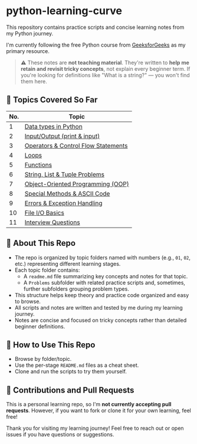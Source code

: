 # python-learning-curve

This repository contains practice scripts and concise learning notes from my Python journey.

I'm currently following the free Python course from [GeeksforGeeks](https://www.geeksforgeeks.org/courses/python-course-certification-free) as my primary resource.

> ⚠️ These notes are **not teaching material**. They're written to **help me retain and revisit tricky concepts**, not explain every beginner term. If you're looking for definitions like "What is a string?" — you won't find them here.

## 📘 Topics Covered So Far

| No. | Topic                                                             |
| --- | ----------------------------------------------------------------- |
| 1   | [Data types in Python](01-data-types/)                            |
| 2   | [Input/Output (print & input)](02-input-output/)                  |
| 3   | [Operators & Control Flow Statements](03-operators-control-flow/) |
| 4   | [Loops](04-loops/)                                                |
| 5   | [Functions](05-functions/)                                        |
| 6   | [String, List & Tuple Problems](06-strings-and-lists/)         |
| 7   | [Object-Oriented Programming (OOP)](07-oop/)                      |
| 8   | [Special Methods & ASCII Code](08-special-functions/)             |
| 9   | [Errors & Exception Handling](09-exceptions/)             |
| 10   | [File I/O Basics](10-files-io-basics/)             |
| 11   | [Interview Questions](11-interview-questions/)             |

## 🧠 About This Repo

- The repo is organized by topic folders named with numbers (e.g., `01`, `02`, etc.) representing different learning stages.
- Each topic folder contains:
  - A `readme.md` file summarizing key concepts and notes for that topic.
  - A `Problems` subfolder with related practice scripts and, sometimes, further subfolders grouping problem types.
- This structure helps keep theory and practice code organized and easy to browse.
- All scripts and notes are written and tested by me during my learning journey.
- Notes are concise and focused on tricky concepts rather than detailed beginner definitions.

## 📌 How to Use This Repo

- Browse by folder/topic.
- Use the per-stage `README.md` files as a cheat sheet.
- Clone and run the scripts to try them yourself.

## 🤝 Contributions and Pull Requests

This is a personal learning repo, so I'm **not currently accepting pull requests**. However, if you want to fork or clone it for your own learning, feel free!

Thank you for visiting my learning journey! Feel free to reach out or open issues if you have questions or suggestions.
